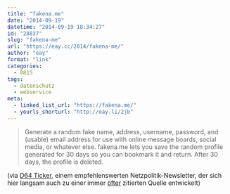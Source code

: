 ```yaml
---
title: "fakena.me"
date: "2014-09-19"
datetime: "2014-09-19 18:34:27"
id: "28837"
slug: "fakena-me"
url: "https://eay.cc/2014/fakena-me/"
author: "eay"
format: "link"
categories:
  - 0815
tags:
  - datenschutz
  - webservice
meta:
  - linked_list_url: "https://fakena.me/"
  - yourls_shorturl: "http://eay.li/2jb"
---
```


> Generate a random fake name, address, username, password, and (usable) email address for use with online message boards, social media, or whatever else. fakena.me lets you save the random profile generated for 30 days so you can bookmark it and return. After 30 days, the profile is deleted.

(via [D64 Ticker](http://ticker.d-64.org/), einem empfehlenswerten Netzpolitik-Newsletter, der sich hier langsam auch zu einer immer [öfter](http://eay.cc/?s=d64+ticker) zitierten Quelle entwickelt)
